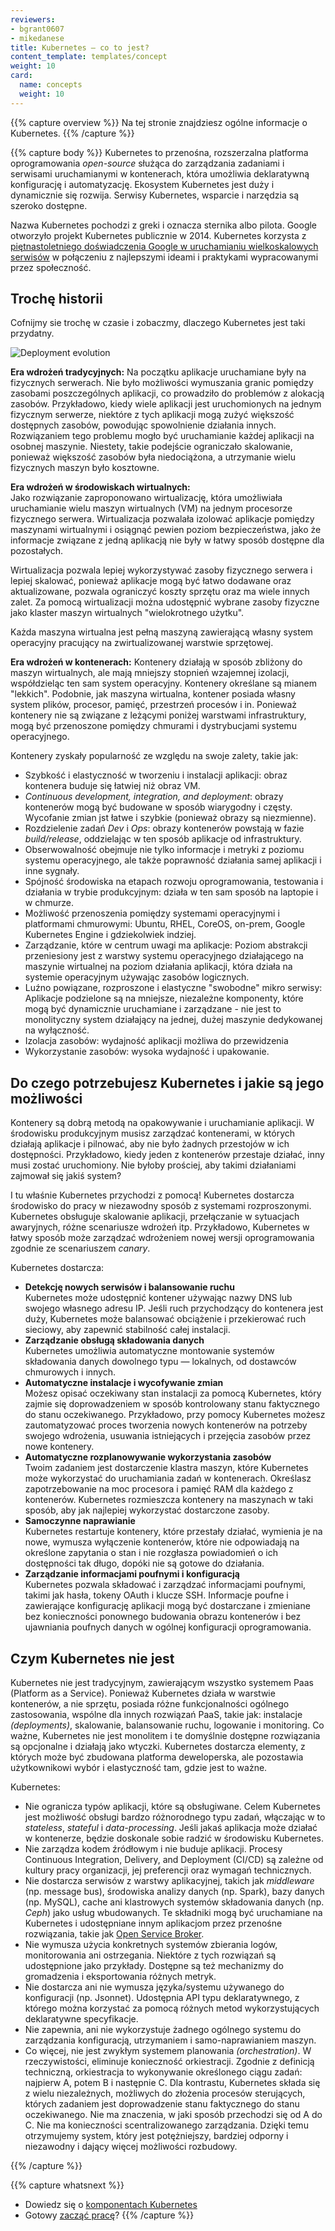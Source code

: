 ```yaml
---
reviewers:
- bgrant0607
- mikedanese
title: Kubernetes — co to jest?
content_template: templates/concept
weight: 10
card:
  name: concepts
  weight: 10
---
```


{{% capture overview %}}
Na tej stronie znajdziesz ogólne informacje o Kubernetes.
{{% /capture %}}

{{% capture body %}}
Kubernetes to przenośna, rozszerzalna platforma oprogramowania *open-source* służąca do zarządzania zadaniami i serwisami uruchamianymi w kontenerach, która umożliwia deklaratywną konfigurację i automatyzację. Ekosystem Kubernetes jest duży i dynamicznie się rozwija. Serwisy Kubernetes, wsparcie i narzędzia są szeroko dostępne.

Nazwa Kubernetes pochodzi z greki i oznacza sternika albo pilota. Google otworzyło projekt Kubernetes publicznie w 2014. Kubernetes korzysta z [piętnastoletniego doświadczenia Google w uruchamianiu wielkoskalowych serwisów](https://ai.google/research/pubs/pub43438) w połączeniu z najlepszymi ideami i praktykami wypracowanymi przez społeczność.

## Trochę historii

Cofnijmy sie trochę w czasie i zobaczmy, dlaczego Kubernetes jest taki przydatny.

![Deployment evolution](/images/docs/Container_Evolution.svg)

**Era wdrożeń tradycyjnych:**
Na początku aplikacje uruchamiane były na fizycznych serwerach. Nie było możliwości wymuszania granic pomiędzy zasobami poszczególnych aplikacji, co prowadziło do problemów z alokacją zasobów. Przykładowo, kiedy wiele aplikacji jest uruchomionych na jednym fizycznym serwerze, niektóre z tych aplikacji mogą zużyć większość dostępnych zasobów, powodując spowolnienie działania innych. Rozwiązaniem tego problemu mogło być uruchamianie każdej aplikacji na osobnej maszynie. Niestety, takie podejście ograniczało skalowanie, ponieważ większość zasobów była niedociążona, a utrzymanie wielu fizycznych maszyn było kosztowne.

**Era wdrożeń w środowiskach wirtualnych:**  
Jako rozwiązanie zaproponowano wirtualizację, która umożliwiała uruchamianie wielu maszyn wirtualnych (VM) na jednym procesorze fizycznego serwera. Wirtualizacja pozwalała izolować aplikacje pomiędzy maszynami wirtualnymi i osiągnąć pewien poziom bezpieczeństwa, jako że informacje związane z jedną aplikacją nie były w łatwy sposób dostępne dla pozostałych.

Wirtualizacja pozwala lepiej wykorzystywać zasoby fizycznego serwera i lepiej skalować, ponieważ aplikacje mogą być łatwo dodawane oraz aktualizowane, pozwala ograniczyć koszty sprzętu oraz ma wiele innych zalet. Za pomocą wirtualizacji można udostępnić wybrane zasoby fizyczne jako klaster maszyn wirtualnych "wielokrotnego użytku".

Każda maszyna wirtualna jest pełną maszyną zawierającą własny system operacyjny pracujący na zwirtualizowanej warstwie sprzętowej.

**Era wdrożeń w kontenerach:**
Kontenery działają w sposób zbliżony do maszyn wirtualnych, ale mają mniejszy stopnień wzajemnej izolacji, współdzieląc ten sam system operacyjny. Kontenery określane są mianem "lekkich". Podobnie, jak maszyna wirtualna, kontener posiada własny system plików, procesor, pamięć, przestrzeń procesów i in. Ponieważ kontenery nie są związane z leżącymi poniżej warstwami infrastruktury, mogą być przenoszone pomiędzy chmurami i dystrybucjami systemu operacyjnego.

Kontenery zyskały popularność ze względu na swoje zalety, takie jak:

* Szybkość i elastyczność w tworzeniu i instalacji aplikacji: obraz kontenera buduje się łatwiej niż obraz VM.
* *Continuous development, integration, and deployment*: obrazy kontenerów mogą być budowane w sposób wiarygodny i częsty. Wycofanie zmian jst łatwe i szybkie (ponieważ obrazy są niezmienne).
* Rozdzielenie zadań *Dev* i *Ops*: obrazy kontenerów powstają w fazie *build/release*, oddzielając w ten sposób aplikacje od infrastruktury.
* Obserwowalność obejmuje nie tylko informacje i metryki z poziomu systemu operacyjnego, ale także poprawność działania samej aplikacji i inne sygnały.
* Spójność środowiska na etapach rozwoju oprogramowania, testowania i działania w trybie produkcyjnym: działa w ten sam sposób na laptopie i w chmurze.
* Możliwość przenoszenia pomiędzy systemami operacyjnymi i platformami chmurowymi: Ubuntu, RHEL, CoreOS, on-prem, Google Kubernetes Engine i gdziekolwiek indziej.
* Zarządzanie, które w centrum uwagi ma aplikacje: Poziom abstrakcji przeniesiony jest z warstwy systemu operacyjnego działającego na maszynie wirtualnej na poziom działania aplikacji, która działa na systemie operacyjnym używając zasobów logicznych.
* Luźno powiązane, rozproszone i elastyczne "swobodne" mikro serwisy: Aplikacje podzielone są na mniejsze, niezależne komponenty, które mogą być dynamicznie uruchamiane i zarządzane - nie jest to monolityczny system działający na jednej, dużej maszynie dedykowanej na wyłączność.
* Izolacja zasobów: wydajność aplikacji możliwa do przewidzenia
* Wykorzystanie zasobów: wysoka wydajność i upakowanie.

## Do czego potrzebujesz Kubernetes i jakie są jego możliwości

Kontenery są dobrą metodą na opakowywanie i uruchamianie aplikacji. W środowisku produkcyjnym musisz zarządzać kontenerami, w których działają aplikacje i pilnować, aby nie było żadnych przestojów w ich dostępności. Przykładowo, kiedy jeden z kontenerów przestaje działać, inny musi zostać uruchomiony. Nie byłoby prościej, aby takimi działaniami zajmował się jakiś system?

I tu właśnie Kubernetes przychodzi z pomocą! Kubernetes dostarcza środowisko do pracy w niezawodny sposób z systemami rozproszonymi. Kubernetes obsługuje skalowanie aplikacji, przełączanie w sytuacjach awaryjnych, różne scenariusze wdrożeń itp. Przykładowo, Kubernetes w łatwy sposób może zarządzać wdrożeniem nowej wersji oprogramowania zgodnie ze scenariuszem *canary*.

Kubernetes dostarcza:

* **Detekcję nowych serwisów i balansowanie ruchu**  
Kubernetes może udostępnić kontener używając nazwy DNS lub swojego własnego adresu IP. Jeśli ruch przychodzący do kontenera jest duży, Kubernetes może balansować obciążenie i przekierować ruch sieciowy, aby zapewnić stabilność całej instalacji.
* **Zarządzanie obsługą składowania danych**  
Kubernetes umożliwia automatyczne montowanie systemów składowania danych dowolnego typu — lokalnych, od dostawców chmurowych i innych.
* **Automatyczne instalacje i wycofywanie zmian**  
Możesz opisać oczekiwany stan instalacji za pomocą Kubernetes, który zajmie się doprowadzeniem w sposób kontrolowany stanu faktycznego do stanu oczekiwanego. Przykładowo, przy pomocy Kubernetes możesz zautomatyzować proces tworzenia nowych kontenerów na potrzeby swojego wdrożenia, usuwania istniejących i przejęcia zasobów przez nowe kontenery.
* **Automatyczne rozplanowywanie wykorzystania zasobów**  
Twoim zadaniem jest dostarczenie klastra maszyn, które Kubernetes może wykorzystać do uruchamiania zadań w kontenerach. Określasz zapotrzebowanie na moc procesora i pamięć RAM dla każdego z kontenerów. Kubernetes rozmieszcza kontenery na maszynach w taki sposób, aby jak najlepiej wykorzystać dostarczone zasoby.
* **Samoczynne naprawianie**  
Kubernetes restartuje kontenery, które przestały działać, wymienia je na nowe, wymusza wyłączenie kontenerów, które nie odpowiadają na określone zapytania o stan i nie rozgłasza powiadomień o ich dostępności tak długo, dopóki nie są gotowe do działania.
* **Zarządzanie informacjami poufnymi i konfiguracją**  
Kubernetes pozwala składować i zarządzać informacjami poufnymi, takimi jak hasła, tokeny OAuth i klucze SSH. Informacje poufne i zawierające konfigurację aplikacji mogą być dostarczane i zmieniane bez konieczności ponownego budowania obrazu kontenerów i bez ujawniania poufnych danych w ogólnej konfiguracji oprogramowania.

## Czym Kubernetes nie jest

Kubernetes nie jest tradycyjnym, zawierającym wszystko systemem Paas (Platform as a Service). Ponieważ Kubernetes działa w warstwie kontenerów, a nie sprzętu, posiada różne funkcjonalności ogólnego zastosowania, wspólne dla innych rozwiązań PaaS, takie jak: instalacje *(deployments)*, skalowanie, balansowanie ruchu, logowanie i monitoring. Co ważne, Kubernetes nie jest monolitem i te domyślnie dostępne rozwiązania są opcjonalne i działają jako wtyczki. Kubernetes dostarcza elementy, z których może być zbudowana platforma deweloperska, ale pozostawia użytkownikowi wybór i elastyczność tam, gdzie jest to ważne.

Kubernetes:

* Nie ogranicza typów aplikacji, które są obsługiwane. Celem Kubernetes jest możliwość obsługi bardzo różnorodnego typu zadań, włączając w to *stateless*, *stateful* i *data-processing*. Jeśli jakaś aplikacja może działać w kontenerze, będzie doskonale sobie radzić w środowisku Kubernetes.
* Nie zarządza kodem źródłowym i nie buduje aplikacji. Procesy Continuous Integration, Delivery, and Deployment (CI/CD) są zależne od kultury pracy organizacji, jej preferencji oraz wymagań technicznych.
* Nie dostarcza serwisów z warstwy aplikacyjnej, takich jak *middleware* (np. message bus), środowiska analizy danych (np. Spark), bazy danych (np. MySQL), cache ani klastrowych systemów składowania danych (np. *Ceph*) jako usług wbudowanych. Te składniki mogą być uruchamiane na Kubernetes i udostępniane innym aplikacjom przez przenośne rozwiązania, takie jak [Open Service Broker](https://openservicebrokerapi.org/).
* Nie wymusza użycia konkretnych systemów zbierania logów, monitorowania ani ostrzegania. Niektóre z tych rozwiązań są udostępnione jako przykłady. Dostępne są też mechanizmy do gromadzenia i eksportowania różnych metryk.
* Nie dostarcza ani nie wymusza języka/systemu używanego do konfiguracji (np. Jsonnet). Udostępnia API typu deklaratywnego, z którego można korzystać za pomocą różnych metod wykorzystujących deklaratywne specyfikacje.
* Nie zapewnia, ani nie wykorzystuje żadnego ogólnego systemu do zarządzania konfiguracją, utrzymaniem i samo-naprawianiem maszyn.
* Co więcej, nie jest zwykłym systemem planowania *(orchestration)*. W rzeczywistości, eliminuje konieczność orkiestracji. Zgodnie z definicją techniczną, orkiestracja to wykonywanie określonego ciągu zadań: najpierw A, potem B i następnie C. Dla kontrastu, Kubernetes składa się z wielu niezależnych, możliwych do złożenia procesów sterujących, których zadaniem jest doprowadzenie stanu faktycznego do stanu oczekiwanego. Nie ma znaczenia, w jaki sposób przechodzi się od A do C. Nie ma konieczności scentralizowanego zarządzania. Dzięki temu otrzymujemy system, który jest potężniejszy, bardziej odporny i niezawodny i dający więcej możliwości rozbudowy.

{{% /capture %}}

{{% capture whatsnext %}}
*   Dowiedz się o [komponentach Kubernetes](/pl/docs/concepts/overview/components/)
*   Gotowy [zacząć pracę](/pl/docs/setup/)?
{{% /capture %}}
